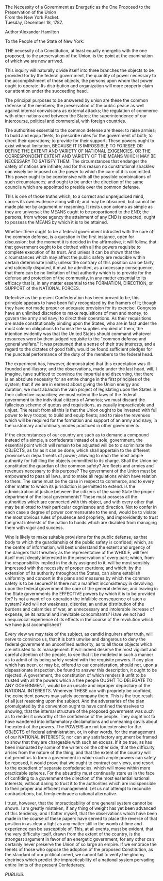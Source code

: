 The Necessity of a Government as Energetic as the One Proposed to the Preservation of the Union  
From the New York Packet.  
Tuesday, December 18, 1787.

Author:Alexander Hamilton

To the People of the State of New York:

THE necessity of a Constitution, at least equally energetic with the one proposed, to the preservation of the Union, is the point at the examination of which we are now arrived.

This inquiry will naturally divide itself into three branches the objects to be provided for by the federal government, the quantity of power necessary to the accomplishment of those objects, the persons upon whom that power ought to operate. Its distribution and organization will more properly claim our attention under the succeeding head.

The principal purposes to be answered by union are these the common defense of the members; the preservation of the public peace as well against internal convulsions as external attacks; the regulation of commerce with other nations and between the States; the superintendence of our intercourse, political and commercial, with foreign countries.

The authorities essential to the common defense are these: to raise armies; to build and equip fleets; to prescribe rules for the government of both; to direct their operations; to provide for their support. These powers ought to exist without limitation, BECAUSE IT IS IMPOSSIBLE TO FORESEE OR DEFINE THE EXTENT AND VARIETY OF NATIONAL EXIGENCIES, OR THE CORRESPONDENT EXTENT AND VARIETY OF THE MEANS WHICH MAY BE NECESSARY TO SATISFY THEM. The circumstances that endanger the safety of nations are infinite, and for this reason no constitutional shackles can wisely be imposed on the power to which the care of it is committed. This power ought to be coextensive with all the possible combinations of such circumstances; and ought to be under the direction of the same councils which are appointed to preside over the common defense.

This is one of those truths which, to a correct and unprejudiced mind, carries its own evidence along with it; and may be obscured, but cannot be made plainer by argument or reasoning. It rests upon axioms as simple as they are universal; the MEANS ought to be proportioned to the END; the persons, from whose agency the attainment of any END is expected, ought to possess the MEANS by which it is to be attained.

Whether there ought to be a federal government intrusted with the care of the common defense, is a question in the first instance, open for discussion; but the moment it is decided in the affirmative, it will follow, that that government ought to be clothed with all the powers requisite to complete execution of its trust. And unless it can be shown that the circumstances which may affect the public safety are reducible within certain determinate limits; unless the contrary of this position can be fairly and rationally disputed, it must be admitted, as a necessary consequence, that there can be no limitation of that authority which is to provide for the defense and protection of the community, in any matter essential to its efficacy that is, in any matter essential to the FORMATION, DIRECTION, or SUPPORT of the NATIONAL FORCES.

Defective as the present Confederation has been proved to be, this principle appears to have been fully recognized by the framers of it; though they have not made proper or adequate provision for its exercise. Congress have an unlimited discretion to make requisitions of men and money; to govern the army and navy; to direct their operations. As their requisitions are made constitutionally binding upon the States, who are in fact under the most solemn obligations to furnish the supplies required of them, the intention evidently was that the United States should command whatever resources were by them judged requisite to the "common defense and general welfare." It was presumed that a sense of their true interests, and a regard to the dictates of good faith, would be found sufficient pledges for the punctual performance of the duty of the members to the federal head.

The experiment has, however, demonstrated that this expectation was ill-founded and illusory; and the observations, made under the last head, will, I imagine, have sufficed to convince the impartial and discerning, that there is an absolute necessity for an entire change in the first principles of the system; that if we are in earnest about giving the Union energy and duration, we must abandon the vain project of legislating upon the States in their collective capacities; we must extend the laws of the federal government to the individual citizens of America; we must discard the fallacious scheme of quotas and requisitions, as equally impracticable and unjust. The result from all this is that the Union ought to be invested with full power to levy troops; to build and equip fleets; and to raise the revenues which will be required for the formation and support of an army and navy, in the customary and ordinary modes practiced in other governments.

If the circumstances of our country are such as to demand a compound instead of a simple, a confederate instead of a sole, government, the essential point which will remain to be adjusted will be to discriminate the OBJECTS, as far as it can be done, which shall appertain to the different provinces or departments of power; allowing to each the most ample authority for fulfilling the objects committed to its charge. Shall the Union be constituted the guardian of the common safety? Are fleets and armies and revenues necessary to this purpose? The government of the Union must be empowered to pass all laws, and to make all regulations which have relation to them. The same must be the case in respect to commerce, and to every other matter to which its jurisdiction is permitted to extend. Is the administration of justice between the citizens of the same State the proper department of the local governments? These must possess all the authorities which are connected with this object, and with every other that may be allotted to their particular cognizance and direction. Not to confer in each case a degree of power commensurate to the end, would be to violate the most obvious rules of prudence and propriety, and improvidently to trust the great interests of the nation to hands which are disabled from managing them with vigor and success.

Who is likely to make suitable provisions for the public defense, as that body to which the guardianship of the public safety is confided; which, as the centre of information, will best understand the extent and urgency of the dangers that threaten; as the representative of the WHOLE, will feel itself most deeply interested in the preservation of every part; which, from the responsibility implied in the duty assigned to it, will be most sensibly impressed with the necessity of proper exertions; and which, by the extension of its authority throughout the States, can alone establish uniformity and concert in the plans and measures by which the common safety is to be secured? Is there not a manifest inconsistency in devolving upon the federal government the care of the general defense, and leaving in the State governments the EFFECTIVE powers by which it is to be provided for? Is not a want of co-operation the infallible consequence of such a system? And will not weakness, disorder, an undue distribution of the burdens and calamities of war, an unnecessary and intolerable increase of expense, be its natural and inevitable concomitants? Have we not had unequivocal experience of its effects in the course of the revolution which we have just accomplished?

Every view we may take of the subject, as candid inquirers after truth, will serve to convince us, that it is both unwise and dangerous to deny the federal government an unconfined authority, as to all those objects which are intrusted to its management. It will indeed deserve the most vigilant and careful attention of the people, to see that it be modeled in such a manner as to admit of its being safely vested with the requisite powers. If any plan which has been, or may be, offered to our consideration, should not, upon a dispassionate inspection, be found to answer this description, it ought to be rejected. A government, the constitution of which renders it unfit to be trusted with all the powers which a free people OUGHT TO DELEGATE TO ANY GOVERNMENT, would be an unsafe and improper depositary of the NATIONAL INTERESTS. Wherever THESE can with propriety be confided, the coincident powers may safely accompany them. This is the true result of all just reasoning upon the subject. And the adversaries of the plan promulgated by the convention ought to have confined themselves to showing, that the internal structure of the proposed government was such as to render it unworthy of the confidence of the people. They ought not to have wandered into inflammatory declamations and unmeaning cavils about the extent of the powers. The POWERS are not too extensive for the OBJECTS of federal administration, or, in other words, for the management of our NATIONAL INTERESTS; nor can any satisfactory argument be framed to show that they are chargeable with such an excess. If it be true, as has been insinuated by some of the writers on the other side, that the difficulty arises from the nature of the thing, and that the extent of the country will not permit us to form a government in which such ample powers can safely be reposed, it would prove that we ought to contract our views, and resort to the expedient of separate confederacies, which will move within more practicable spheres. For the absurdity must continually stare us in the face of confiding to a government the direction of the most essential national interests, without daring to trust it to the authorities which are indispensible to their proper and efficient management. Let us not attempt to reconcile contradictions, but firmly embrace a rational alternative.

I trust, however, that the impracticability of one general system cannot be shown. I am greatly mistaken, if any thing of weight has yet been advanced of this tendency; and I flatter myself, that the observations which have been made in the course of these papers have served to place the reverse of that position in as clear a light as any matter still in the womb of time and experience can be susceptible of. This, at all events, must be evident, that the very difficulty itself, drawn from the extent of the country, is the strongest argument in favor of an energetic government; for any other can certainly never preserve the Union of so large an empire. If we embrace the tenets of those who oppose the adoption of the proposed Constitution, as the standard of our political creed, we cannot fail to verify the gloomy doctrines which predict the impracticability of a national system pervading entire limits of the present Confederacy.

_PUBLIUS._

